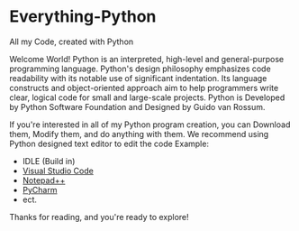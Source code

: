 # Everything-Python
All my Code, created with Python

Welcome World!
Python is an interpreted, high-level and general-purpose programming language. Python's design philosophy emphasizes code readability with its notable use of significant indentation. Its language constructs and object-oriented approach aim to help programmers write clear, logical code for small and large-scale projects. Python is Developed by Python Software Foundation and Designed by Guido van Rossum.

If you're interested in all of my Python program creation, you can Download them, Modify them, and do anything with them.
We recommend using Python designed text editor to edit the code
Example:
- IDLE (Build in)
- [Visual Studio Code](https://code.visualstudio.com/)
- [Notepad++](https://notepad-plus-plus.org/)
- [PyCharm](https://www.jetbrains.com/pycharm/)
- ect.

Thanks for reading, and you're ready to explore!
